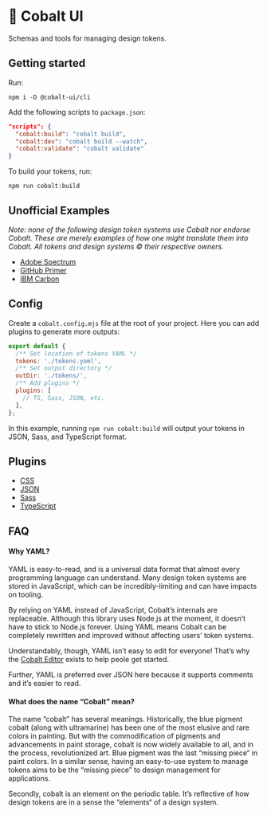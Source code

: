 # 💎 Cobalt UI

Schemas and tools for managing design tokens.

## Getting started

Run:

```
npm i -D @cobalt-ui/cli
```

Add the following scripts to `package.json`:

```json
"scripts": {
  "cobalt:build": "cobalt build",
  "cobalt:dev": "cobalt build --watch",
  "cobalt:validate": "cobalt validate"
}
```

To build your tokens, run:

```
npm run cobalt:build
```

## Unofficial Examples

_Note: none of the following design token systems use Cobalt nor endorse Cobalt. These are merely examples of how one might translate them into Cobalt. All tokens and design systems © their respective owners._

- [Adobe Spectrum](./examples/adobe)
- [GitHub Primer](./examples/github)
- [IBM Carbon](./examples/ibm)

## Config

Create a `cobalt.config.mjs` file at the root of your project. Here you can add plugins to generate more outputs:

```js
export default {
  /** Set location of tokens YAML */
  tokens: './tokens.yaml',
  /** Set output directory */
  outDir: './tokens/',
  /** Add plugins */
  plugins: [
    // TS, Sass, JSON, etc.
  ],
};
```

In this example, running `npm run cobalt:build` will output your tokens in JSON, Sass, and TypeScript format.

## Plugins

- [CSS](./packages/plugin-css)
- [JSON](./packages/plugin-json)
- [Sass](./packages/plugin-sass)
- [TypeScript](./packages/plugin-ts)

## FAQ

#### Why YAML?

YAML is easy-to-read, and is a universal data format that almost every programming language can understand. Many design token systems are stored in JavaScript, which can be incredibly-limiting and can have impacts on tooling.

By relying on YAML instead of JavaScript, Cobalt’s internals are replaceable. Although this library uses Node.js at the moment, it doesn’t have to stick to Node.js forever. Using YAML means Cobalt can be completely rewritten and improved without affecting
users’ token systems.

Understandably, though, YAML isn’t easy to edit for everyone! That’s why the [Cobalt Editor](https://cobalt.pages.dev/editor) exists to help peole get started.

Further, YAML is preferred over JSON here because it supports comments and it’s easier to read.

#### What does the name “Cobalt” mean?

The name ”cobalt” has several meanings. Historically, the blue pigment cobalt (along with ultramarine) has been one of the most elusive and rare colors in painting. But with the commodification of pigments and advancements in paint storage, cobalt is now
widely available to all, and in the process, revolutionized art. Blue pigment was the last “missing piece“ in paint colors. In a similar sense, having an easy-to-use system to manage tokens aims to be the “missing piece” to design management for
applications.

Secondly, cobalt is an element on the periodic table. It’s reflective of how design tokens are in a sense the “elements“ of a design system.

